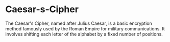 # Caesar-s-Cipher
The Caesar's Cipher, named after Julius Caesar, is a basic encryption method famously used by the Roman Empire for military communications. It involves shifting each letter of the alphabet by a fixed number of positions.
